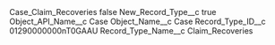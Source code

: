 <?xml version="1.0" encoding="UTF-8"?>
<CustomMetadata xmlns="http://soap.sforce.com/2006/04/metadata" xmlns:xsi="http://www.w3.org/2001/XMLSchema-instance" xmlns:xsd="http://www.w3.org/2001/XMLSchema">
    <label>Case_Claim_Recoveries</label>
    <protected>false</protected>
    <values>
        <field>New_Record_Type__c</field>
        <value xsi:type="xsd:boolean">true</value>
    </values>
    <values>
        <field>Object_API_Name__c</field>
        <value xsi:type="xsd:string">Case</value>
    </values>
    <values>
        <field>Object_Name__c</field>
        <value xsi:type="xsd:string">Case</value>
    </values>
    <values>
        <field>Record_Type_ID__c</field>
        <value xsi:type="xsd:string">01290000000nT0GAAU</value>
    </values>
    <values>
        <field>Record_Type_Name__c</field>
        <value xsi:type="xsd:string">Claim_Recoveries</value>
    </values>
</CustomMetadata>
